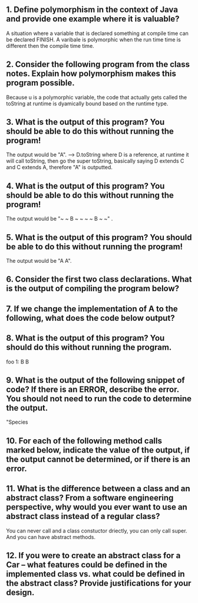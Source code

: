 ## 1. Define polymorphism in the context of Java and provide one example where it is valuable?
A situation where a variable that is declared something at compile time can be declared FINISH. 
A varibale is polymorphic when the run time time is different then the compile time time. 

## 2. Consider the following program from the class notes. Explain how polymorphism makes this program possible.
Because u is a polymorphic variable, the code that actually gets called the toString at runtime is dyamically bound based on the runtime type. 

## 3. What is the output of this program? You should be able to do this without running the program!
The output would be "A". 
--> D.toString where D is a reference, at runtime it will call toString, then go the super toString, basically saying 
D extends C and C extends A, therefore "A" is outputted. 

## 4. What is the output of this program? You should be able to do this without running the program!
The output would be "~ ~ B ~ ~ ~ ~ B ~ ~" . 

## 5. What is the output of this program? You should be able to do this without running the program!
The output would be "A A". 

## 6. Consider the first two class declarations. What is the output of compiling the program below?


## 7. If we change the implementation of A to the following, what does the code below output?


## 8. What is the output of this program? You should do this without running the program.
foo 1: B B

## 9. What is the output of the following snippet of code? If there is an ERROR, describe the error. You should not need to run the code to determine the output.
"Species  

## 10. For each of the following method calls marked below, indicate the value of the output, if the output cannot be determined, or if there is an error.

## 11. What is the difference between a class and an abstract class? From a software engineering perspective, why would you ever want to use an abstract class instead of a regular class?
You can never call and a class constuctor driectly, you can only call super. And you can have abstract methods. 

## 12. If you were to create an abstract class for a Car – what features could be defined in the implemented class vs. what could be defined in the abstract class? Provide justifications for your design.


